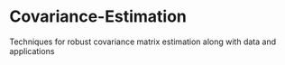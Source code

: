 # Covariance-Estimation
Techniques for robust covariance matrix estimation along with data and applications
